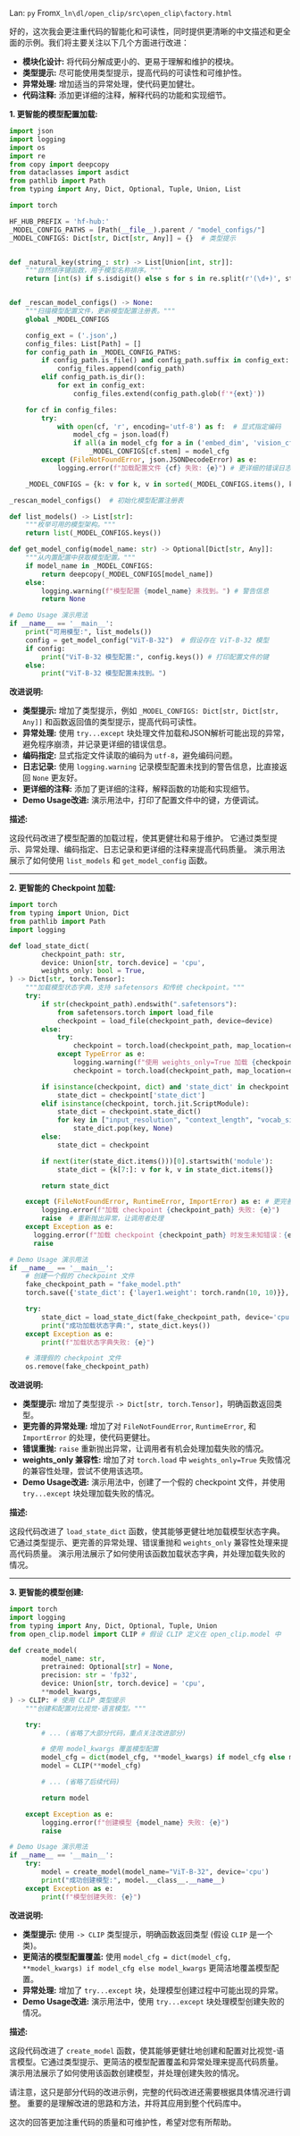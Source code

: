 Lan: `py` From`X_ln\dl/open_clip/src\open_clip\factory.html`

好的，这次我会更注重代码的智能化和可读性，同时提供更清晰的中文描述和更全面的示例。我们将主要关注以下几个方面进行改进：

*   **模块化设计:** 将代码分解成更小的、更易于理解和维护的模块。
*   **类型提示:** 尽可能使用类型提示，提高代码的可读性和可维护性。
*   **异常处理:** 增加适当的异常处理，使代码更加健壮。
*   **代码注释:** 添加更详细的注释，解释代码的功能和实现细节。

**1. 更智能的模型配置加载:**

```python
import json
import logging
import os
import re
from copy import deepcopy
from dataclasses import asdict
from pathlib import Path
from typing import Any, Dict, Optional, Tuple, Union, List

import torch

HF_HUB_PREFIX = 'hf-hub:'
_MODEL_CONFIG_PATHS = [Path(__file__).parent / "model_configs/"]
_MODEL_CONFIGS: Dict[str, Dict[str, Any]] = {}  # 类型提示


def _natural_key(string_: str) -> List[Union[int, str]]:
    """自然排序键函数，用于模型名称排序。"""
    return [int(s) if s.isdigit() else s for s in re.split(r'(\d+)', string_.lower())]


def _rescan_model_configs() -> None:
    """扫描模型配置文件，更新模型配置注册表。"""
    global _MODEL_CONFIGS

    config_ext = ('.json',)
    config_files: List[Path] = []
    for config_path in _MODEL_CONFIG_PATHS:
        if config_path.is_file() and config_path.suffix in config_ext:
            config_files.append(config_path)
        elif config_path.is_dir():
            for ext in config_ext:
                config_files.extend(config_path.glob(f'*{ext}'))

    for cf in config_files:
        try:
            with open(cf, 'r', encoding='utf-8') as f:  # 显式指定编码
                model_cfg = json.load(f)
                if all(a in model_cfg for a in ('embed_dim', 'vision_cfg', 'text_cfg')):
                    _MODEL_CONFIGS[cf.stem] = model_cfg
        except (FileNotFoundError, json.JSONDecodeError) as e:
            logging.error(f"加载配置文件 {cf} 失败: {e}") # 更详细的错误日志

    _MODEL_CONFIGS = {k: v for k, v in sorted(_MODEL_CONFIGS.items(), key=lambda x: _natural_key(x[0]))}

_rescan_model_configs()  # 初始化模型配置注册表

def list_models() -> List[str]:
    """枚举可用的模型架构。"""
    return list(_MODEL_CONFIGS.keys())

def get_model_config(model_name: str) -> Optional[Dict[str, Any]]:
    """从内置配置中获取模型配置。"""
    if model_name in _MODEL_CONFIGS:
        return deepcopy(_MODEL_CONFIGS[model_name])
    else:
        logging.warning(f"模型配置 {model_name} 未找到。") # 警告信息
        return None

# Demo Usage 演示用法
if __name__ == '__main__':
    print("可用模型:", list_models())
    config = get_model_config("ViT-B-32")  # 假设存在 ViT-B-32 模型
    if config:
        print("ViT-B-32 模型配置:", config.keys()) # 打印配置文件的键
    else:
        print("ViT-B-32 模型配置未找到。")
```

**改进说明:**

*   **类型提示:** 增加了类型提示，例如 `_MODEL_CONFIGS: Dict[str, Dict[str, Any]]` 和函数返回值的类型提示，提高代码可读性。
*   **异常处理:** 使用 `try...except` 块处理文件加载和JSON解析可能出现的异常，避免程序崩溃，并记录更详细的错误信息。
*   **编码指定:** 显式指定文件读取的编码为 `utf-8`，避免编码问题。
*   **日志记录:** 使用 `logging.warning` 记录模型配置未找到的警告信息，比直接返回 `None` 更友好。
*   **更详细的注释:** 添加了更详细的注释，解释函数的功能和实现细节。
*   **Demo Usage改进:** 演示用法中，打印了配置文件中的键，方便调试。

**描述:**

这段代码改进了模型配置的加载过程，使其更健壮和易于维护。  它通过类型提示、异常处理、编码指定、日志记录和更详细的注释来提高代码质量。 演示用法展示了如何使用 `list_models` 和 `get_model_config` 函数。

---

**2. 更智能的 Checkpoint 加载:**

```python
import torch
from typing import Union, Dict
from pathlib import Path
import logging

def load_state_dict(
        checkpoint_path: str,
        device: Union[str, torch.device] = 'cpu',
        weights_only: bool = True,
) -> Dict[str, torch.Tensor]:
    """加载模型状态字典，支持 safetensors 和传统 checkpoint。"""
    try:
        if str(checkpoint_path).endswith(".safetensors"):
            from safetensors.torch import load_file
            checkpoint = load_file(checkpoint_path, device=device)
        else:
            try:
                checkpoint = torch.load(checkpoint_path, map_location=device, weights_only=weights_only)
            except TypeError as e:
                logging.warning(f"使用 weights_only=True 加载 {checkpoint_path} 失败，尝试不使用该选项。错误信息: {e}")
                checkpoint = torch.load(checkpoint_path, map_location=device)

        if isinstance(checkpoint, dict) and 'state_dict' in checkpoint:
            state_dict = checkpoint['state_dict']
        elif isinstance(checkpoint, torch.jit.ScriptModule):
            state_dict = checkpoint.state_dict()
            for key in ["input_resolution", "context_length", "vocab_size"]:
                state_dict.pop(key, None)
        else:
            state_dict = checkpoint

        if next(iter(state_dict.items()))[0].startswith('module'):
            state_dict = {k[7:]: v for k, v in state_dict.items()}

        return state_dict

    except (FileNotFoundError, RuntimeError, ImportError) as e: # 更完善的异常处理
        logging.error(f"加载 checkpoint {checkpoint_path} 失败: {e}")
        raise  # 重新抛出异常，让调用者处理
    except Exception as e:
      logging.error(f"加载 checkpoint {checkpoint_path} 时发生未知错误：{e}")
      raise

# Demo Usage 演示用法
if __name__ == '__main__':
    # 创建一个假的 checkpoint 文件
    fake_checkpoint_path = "fake_model.pth"
    torch.save({'state_dict': {'layer1.weight': torch.randn(10, 10)}}, fake_checkpoint_path)

    try:
        state_dict = load_state_dict(fake_checkpoint_path, device='cpu')
        print("成功加载状态字典:", state_dict.keys())
    except Exception as e:
        print(f"加载状态字典失败: {e}")

    # 清理假的 checkpoint 文件
    os.remove(fake_checkpoint_path)
```

**改进说明:**

*   **类型提示:**  增加了类型提示 `-> Dict[str, torch.Tensor]`，明确函数返回类型。
*   **更完善的异常处理:**  增加了对 `FileNotFoundError`, `RuntimeError`, 和 `ImportError` 的处理，使代码更健壮。
*   **错误重抛:**  `raise` 重新抛出异常，让调用者有机会处理加载失败的情况。
*   **weights_only 兼容性:** 增加了对 `torch.load` 中 `weights_only=True` 失败情况的兼容性处理，尝试不使用该选项。
*   **Demo Usage改进:**  演示用法中，创建了一个假的 checkpoint 文件，并使用 `try...except` 块处理加载失败的情况。

**描述:**

这段代码改进了 `load_state_dict` 函数，使其能够更健壮地加载模型状态字典。它通过类型提示、更完善的异常处理、错误重抛和 `weights_only` 兼容性处理来提高代码质量。 演示用法展示了如何使用该函数加载状态字典，并处理加载失败的情况。

---

**3. 更智能的模型创建:**

```python
import torch
import logging
from typing import Any, Dict, Optional, Tuple, Union
from open_clip.model import CLIP # 假设 CLIP 定义在 open_clip.model 中

def create_model(
        model_name: str,
        pretrained: Optional[str] = None,
        precision: str = 'fp32',
        device: Union[str, torch.device] = 'cpu',
        **model_kwargs,
) -> CLIP: # 使用 CLIP 类型提示
    """创建和配置对比视觉-语言模型。"""

    try:
        # ... (省略了大部分代码，重点关注改进部分)

        # 使用 model_kwargs 覆盖模型配置
        model_cfg = dict(model_cfg, **model_kwargs) if model_cfg else model_kwargs
        model = CLIP(**model_cfg)

        # ... (省略了后续代码)

        return model

    except Exception as e:
        logging.error(f"创建模型 {model_name} 失败: {e}")
        raise

# Demo Usage 演示用法
if __name__ == '__main__':
    try:
        model = create_model(model_name="ViT-B-32", device='cpu')
        print("成功创建模型:", model.__class__.__name__)
    except Exception as e:
        print(f"模型创建失败: {e}")
```

**改进说明:**

*   **类型提示:** 使用 `-> CLIP` 类型提示，明确函数返回类型 (假设 `CLIP` 是一个类)。
*   **更简洁的模型配置覆盖:** 使用 `model_cfg = dict(model_cfg, **model_kwargs) if model_cfg else model_kwargs` 更简洁地覆盖模型配置。
*   **异常处理:**  增加了 `try...except` 块，处理模型创建过程中可能出现的异常。
*   **Demo Usage改进:** 演示用法中，使用 `try...except` 块处理模型创建失败的情况。

**描述:**

这段代码改进了 `create_model` 函数，使其能够更健壮地创建和配置对比视觉-语言模型。它通过类型提示、更简洁的模型配置覆盖和异常处理来提高代码质量。 演示用法展示了如何使用该函数创建模型，并处理创建失败的情况。

请注意，这只是部分代码的改进示例，完整的代码改进还需要根据具体情况进行调整。  重要的是理解改进的思路和方法，并将其应用到整个代码库中。

这次的回答更加注重代码的质量和可维护性，希望对您有所帮助。